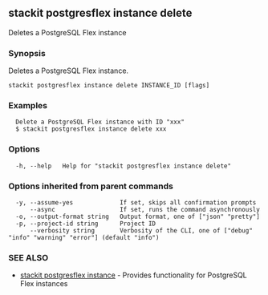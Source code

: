 ## stackit postgresflex instance delete

Deletes a PostgreSQL Flex instance

### Synopsis

Deletes a PostgreSQL Flex instance.

```
stackit postgresflex instance delete INSTANCE_ID [flags]
```

### Examples

```
  Delete a PostgreSQL Flex instance with ID "xxx"
  $ stackit postgresflex instance delete xxx
```

### Options

```
  -h, --help   Help for "stackit postgresflex instance delete"
```

### Options inherited from parent commands

```
  -y, --assume-yes             If set, skips all confirmation prompts
      --async                  If set, runs the command asynchronously
  -o, --output-format string   Output format, one of ["json" "pretty"]
  -p, --project-id string      Project ID
      --verbosity string       Verbosity of the CLI, one of ["debug" "info" "warning" "error"] (default "info")
```

### SEE ALSO

* [stackit postgresflex instance](./stackit_postgresflex_instance.md)	 - Provides functionality for PostgreSQL Flex instances

